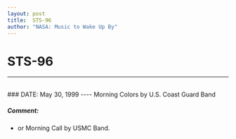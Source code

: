 ```yaml
---
layout: post
title:  STS-96
author: "NASA: Music to Wake Up By"
---
```


# STS-96
----
<br/>
### DATE: May 30, 1999
----
Morning Colors by U.S. Coast Guard Band

##### Comment:
* or Morning Call by USMC Band.
